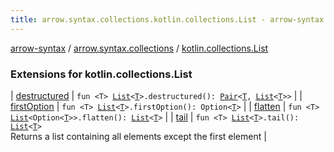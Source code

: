 ```yaml
---
title: arrow.syntax.collections.kotlin.collections.List - arrow-syntax
---
```


[arrow-syntax](../../index.html) / [arrow.syntax.collections](../index.html) / [kotlin.collections.List](./index.html)

### Extensions for kotlin.collections.List

| [destructured](destructured.html) | `fun <T> `[`List`](https://kotlinlang.org/api/latest/jvm/stdlib/kotlin.collections/-list/index.html)`<`[`T`](destructured.html#T)`>.destructured(): `[`Pair`](https://kotlinlang.org/api/latest/jvm/stdlib/kotlin/-pair/index.html)`<`[`T`](destructured.html#T)`, `[`List`](https://kotlinlang.org/api/latest/jvm/stdlib/kotlin.collections/-list/index.html)`<`[`T`](destructured.html#T)`>>` |
| [firstOption](first-option.html) | `fun <T> `[`List`](https://kotlinlang.org/api/latest/jvm/stdlib/kotlin.collections/-list/index.html)`<`[`T`](first-option.html#T)`>.firstOption(): Option<`[`T`](first-option.html#T)`>` |
| [flatten](flatten.html) | `fun <T> `[`List`](https://kotlinlang.org/api/latest/jvm/stdlib/kotlin.collections/-list/index.html)`<Option<`[`T`](flatten.html#T)`>>.flatten(): `[`List`](https://kotlinlang.org/api/latest/jvm/stdlib/kotlin.collections/-list/index.html)`<`[`T`](flatten.html#T)`>` |
| [tail](tail.html) | `fun <T> `[`List`](https://kotlinlang.org/api/latest/jvm/stdlib/kotlin.collections/-list/index.html)`<`[`T`](tail.html#T)`>.tail(): `[`List`](https://kotlinlang.org/api/latest/jvm/stdlib/kotlin.collections/-list/index.html)`<`[`T`](tail.html#T)`>`<br>Returns a list containing all elements except the first element |

